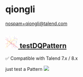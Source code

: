 # qiongli
  <nospam+qiongli@talend.com>

## <a href='./components/testDQPattern/readme.md'><img src='./components/testDQPattern/logo.jpg' width='40' height='40'> testDQPattern</a>
 :white_check_mark: Compatible with Talend 7.x / 8.x 

just test a Pattern
<img src='./components/testDQPattern/sample.jpg'>
